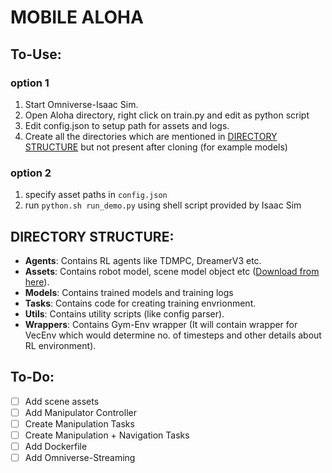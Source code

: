 # MOBILE ALOHA 


## To-Use:

### option 1
1. Start Omniverse-Isaac Sim.
2. Open Aloha directory, right click on train.py and edit as python script
3. Edit config.json to setup path for assets and logs.
4. Create all the directories which are mentioned in [DIRECTORY STRUCTURE](#directory-structure) but not present after cloning (for example models)


### option 2
1. specify asset paths in `config.json`
2. run `python.sh run_demo.py` using shell script provided by Isaac Sim


## DIRECTORY STRUCTURE:

- **Agents**: Contains RL agents like TDMPC, DreamerV3 etc.
- **Assets**: Contains robot model, scene model object etc ([Download from here](https://disk.yandex.com/d/uoe_AzbQPTrsPw)).
- **Models**: Contains trained models and training logs
- **Tasks**: Contains code for creating training envrionment.
- **Utils**: Contains utility scripts (like config parser).
- **Wrappers**: Contains Gym-Env wrapper (It will contain wrapper for VecEnv which would determine no. of timesteps and other details about RL environment).

## To-Do:

- [ ] Add scene assets
- [ ] Add Manipulator Controller
- [ ] Create Manipulation Tasks
- [ ] Create Manipulation + Navigation Tasks
- [ ] Add Dockerfile
- [ ] Add Omniverse-Streaming 
